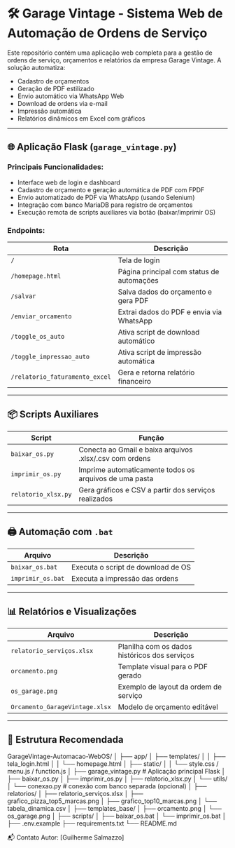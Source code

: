 # 🛠️ Garage Vintage - Sistema Web de Automação de Ordens de Serviço

Este repositório contém uma aplicação web completa para a gestão de ordens de serviço, orçamentos e relatórios da empresa Garage Vintage. A solução automatiza:
- Cadastro de orçamentos
- Geração de PDF estilizado
- Envio automático via WhatsApp Web
- Download de ordens via e-mail
- Impressão automática
- Relatórios dinâmicos em Excel com gráficos

---

## 🌐 Aplicação Flask (`garage_vintage.py`)

### Principais Funcionalidades:
- Interface web de login e dashboard
- Cadastro de orçamento e geração automática de PDF com FPDF
- Envio automatizado de PDF via WhatsApp (usando Selenium)
- Integração com banco MariaDB para registro de orçamentos
- Execução remota de scripts auxiliares via botão (baixar/imprimir OS)

### Endpoints:
| Rota | Descrição |
|------|-----------|
| `/` | Tela de login |
| `/homepage.html` | Página principal com status de automações |
| `/salvar` | Salva dados do orçamento e gera PDF |
| `/enviar_orcamento` | Extrai dados do PDF e envia via WhatsApp |
| `/toggle_os_auto` | Ativa script de download automático |
| `/toggle_impressao_auto` | Ativa script de impressão automática |
| `/relatorio_faturamento_excel` | Gera e retorna relatório financeiro |

---

## 📦 Scripts Auxiliares

| Script | Função |
|--------|--------|
| `baixar_os.py` | Conecta ao Gmail e baixa arquivos .xlsx/.csv com ordens |
| `imprimir_os.py` | Imprime automaticamente todos os arquivos de uma pasta |
| `relatorio_xlsx.py` | Gera gráficos e CSV a partir dos serviços realizados |

---

## 🖨️ Automação com `.bat`

| Arquivo | Descrição |
|---------|-----------|
| `baixar_os.bat` | Executa o script de download de OS |
| `imprimir_os.bat` | Executa a impressão das ordens |

---

## 📊 Relatórios e Visualizações

| Arquivo | Descrição |
|---------|-----------|
| `relatorio_serviços.xlsx` | Planilha com os dados históricos dos serviços |
| `orcamento.png` | Template visual para o PDF gerado |
| `os_garage.png` | Exemplo de layout da ordem de serviço |
| `Orcamento_GarageVintage.xlsx` | Modelo de orçamento editável |

---

## 🧱 Estrutura Recomendada
GarageVintage-Automacao-WebOS/
│
├── app/
│ ├── templates/
│ │ ├── tela_login.html
│ │ └── homepage.html
│ ├── static/
│ │ └── style.css / menu.js / function.js
│ ├── garage_vintage.py # Aplicação principal Flask
│ ├── baixar_os.py
│ ├── imprimir_os.py
│ ├── relatorio_xlsx.py
│ └── utils/
│ └── conexao.py # conexão com banco separada (opcional)
│
├── relatorios/
│ ├── relatorio_serviços.xlsx
│ ├── grafico_pizza_top5_marcas.png
│ ├── grafico_top10_marcas.png
│ └── tabela_dinamica.csv
│
├── templates_base/
│ ├── orcamento.png
│ └── os_garage.png
│
├── scripts/
│ ├── baixar_os.bat
│ └── imprimir_os.bat
│
├── .env.example
├── requirements.txt
└── README.md

📬 Contato
Autor: [Guilherme Salmazzo]
